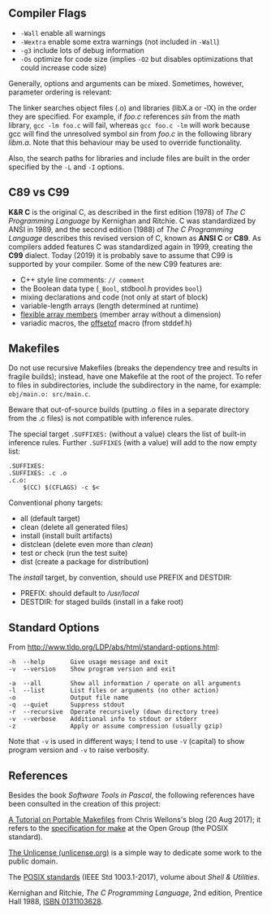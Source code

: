 

Compiler Flags
--------------

  *  `-Wall` enable all warnings
  *  `-Wextra` enable some extra warnings (not included in `-Wall`)
  *  `-g3` include lots of debug information
  *  `-Os` optimize for code size (implies `-O2` but
     disables optimizations that could increase code size)

Generally, options and arguments can be mixed. Sometimes, however,
parameter ordering is relevant:

The linker searches object files (.o) and libraries (libX.a or -lX)
in the order they are specified. For example, if *foo.c* references
*sin* from the math library, `gcc -lm foo.c` will fail, whereas
`gcc foo.c -lm` will work because gcc will find the unresolved
symbol *sin* from *foo.c* in the following library *libm.a*.
Note that this behaviour may be used to override functionality.

Also, the search paths for libraries and include files are built
in the order specified by the `-L` and `-I` options.


C89 vs C99
----------

**K&R C** is the original C, as described in the first edition (1978)
of *The C Programming Language* by Kernighan and Ritchie.
C was standardized by ANSI in 1989, and the second edition (1988)
of *The C Programming Language* describes this revised version
of C, known as **ANSI C** or **C89**. As compilers added features
C was standardized again in 1999, creating the **C99** dialect.
Today (2019) it is probably save to assume that C99 is supported
by your compiler. Some of the new C99 features are:

  *  C++ style line comments: `// comment`
  *  the Boolean data type (`_Bool`, stdbool.h provides `bool`)
  *  mixing declarations and code (not only at start of block)
  *  variable-length arrays (length determined at runtime)
  *  [flexible array members][fam] (member array without a dimension)
  *  variadic macros, the [offsetof][offsetof] macro (from stddef.h)

[fam]: https://en.wikipedia.org/wiki/Flexible_array_member
[offsetof]: https://en.wikipedia.org/wiki/Offsetof


Makefiles
---------

Do not use recursive Makefiles (breaks the dependency tree and results
in fragile builds); instead, have one Makefile at the root of the project.
To refer to files in subdirectories, include the subdirectory in the name,
for example: `obj/main.o: src/main.c`.

Beware that out-of-source builds (putting .o files in a separate
directory from the .c files) is not compatible with inference rules.

The special target `.SUFFIXES:` (without a value) clears the list
of built-in inference rules. Further `.SUFFIXES` (with a value)
will add to the now empty list:

>
    .SUFFIXES:
    .SUFFIXES: .c .o
    .c.o:
        $(CC) $(CFLAGS) -c $<

Conventional phony targets:

  *  all (default target)
  *  clean (delete all generated files)
  *  install (install built artifacts)
  *  distclean (delete even more than *clean*)
  *  test or check (run the test suite)
  *  dist (create a package for distribution)

The *install* target, by convention, should use PREFIX and DESTDIR:

  *  PREFIX: should default to */usr/local*
  *  DESTDIR: for staged builds (install in a fake root)


Standard Options
----------------

From <http://www.tldp.org/LDP/abs/html/standard-options.html>: 

>
    -h  --help       Give usage message and exit
    -v  --version    Show program version and exit

    -a  --all        Show all information / operate on all arguments
    -l  --list       List files or arguments (no other action)
    -o               Output file name
    -q  --quiet      Suppress stdout
    -r  --recursive  Operate recursively (down directory tree)
    -v  --verbose    Additional info to stdout or stderr
    -z               Apply or assume compression (usually gzip)

Note that `-v` is used in different ways; I tend to use `-V` (capital)
to show program version and `-v` to raise verbosity.


References
----------

Besides the book *Software Tools in Pascal*, the following references
have been consulted in the creation of this project:

[A Tutorial on Portable Makefiles](https://nullprogram.com/blog/2017/08/20/)
from Chris Wellons's blog (20 Aug 2017); it refers to the [specification for
make](http://pubs.opengroup.org/onlinepubs/9699919799/utilities/make.html)
at the Open Group (the POSIX standard).

[The Unlicense (unlicense.org)](https://unlicense.org/) is a simple way
to dedicate some work to the public domain.

The [POSIX standards](http://pubs.opengroup.org/onlinepubs/9699919799/)
(IEEE Std 1003.1-2017), volume about *Shell & Utilities*.

Kernighan and Ritchie, *The C Programming Language*, 2nd edition,
Prentice Hall 1988, [ISBN 0131103628](https://www.amazon.com/dp/0131103628).

